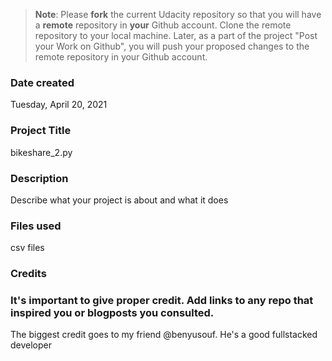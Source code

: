 >**Note**: Please **fork** the current Udacity repository so that you will have a **remote** repository in **your** Github account. Clone the remote repository to your local machine. Later, as a part of the project "Post your Work on Github", you will push your proposed changes to the remote repository in your Github account.

### Date created
Tuesday, April 20, 2021

### Project Title
bikeshare_2.py

### Description
Describe what your project is about and what it does

### Files used
csv files

### Credits
### It's important to give proper credit. Add links to any repo that inspired you or blogposts you consulted.
The biggest credit goes to my friend @benyusouf.
He's a good fullstacked developer

